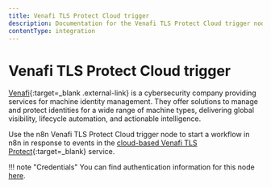 ```yaml
---
title: Venafi TLS Protect Cloud trigger
description: Documentation for the Venafi TLS Protect Cloud trigger node in n8n, a workflow automation platform. Includes details of operations and configuration, and links to examples and credentials information.
contentType: integration
---
```


# Venafi TLS Protect Cloud trigger

[Venafi](https://www.venafi.com/){:target=_blank .external-link} is a cybersecurity company providing services for machine identity management. They offer solutions to manage and protect identities for a wide range of machine types, delivering global visibility, lifecycle automation, and actionable intelligence.

Use the n8n Venafi TLS Protect Cloud trigger node to start a workflow in n8n in response to events in the [cloud-based Venafi TLS Protect](https://vaas.venafi.com/){:target=_blank} service.

!!! note "Credentials"
    You can find authentication information for this node [here](/integrations/builtin/credentials/venafitlsprotectcloud/).

